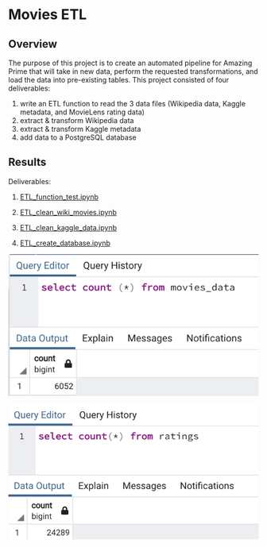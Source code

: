# Movies ETL
## Overview
The purpose of this project is to create an automated pipeline for Amazing Prime that will take in new data, perform the requested transformations, and load the data into pre-existing tables. This project consisted of four deliverables:
1) write an ETL function to read the 3 data files (Wikipedia data, Kaggle metadata, and MovieLens rating data)
2) extract & transform Wikipedia data
3) extract & transform Kaggle metadata
4) add data to a PostgreSQL database

## Results
Deliverables:
1) [ETL_function_test.ipynb](https://github.com/lexyzhong/Movies-ETL/blob/main/ETL_function_test.ipynb)

2) [ETL_clean_wiki_movies.ipynb](https://github.com/lexyzhong/Movies-ETL/blob/main/ETL_clean_wiki_movies.ipynb)

3) [ETL_clean_kaggle_data.ipynb](https://github.com/lexyzhong/Movies-ETL/blob/main/ETL_clean_kaggle_data.ipynb)

4) [ETL_create_database.ipynb](https://github.com/lexyzhong/Movies-ETL/blob/main/ETL_create_database.ipynb)

![movies_query.png](https://github.com/lexyzhong/Movies-ETL/blob/main/Resources/movies_query.png)

![ratings_query.png](https://github.com/lexyzhong/Movies-ETL/blob/main/Resources/ratings_query.png)
